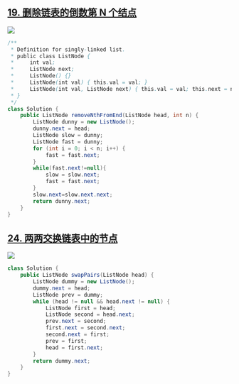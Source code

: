 ## [**19. 删除链表的倒数第 N 个结点**](https://leetcode.cn/problems/remove-nth-node-from-end-of-list/)

![](https://kevin-java.oss-cn-hongkong.aliyuncs.com/2025/%E5%B1%8F%E5%B9%95%E6%88%AA%E5%9B%BE%202025-04-17%20192208.png)

```java
/**
 * Definition for singly-linked list.
 * public class ListNode {
 *     int val;
 *     ListNode next;
 *     ListNode() {}
 *     ListNode(int val) { this.val = val; }
 *     ListNode(int val, ListNode next) { this.val = val; this.next = next; }
 * }
 */
class Solution {
    public ListNode removeNthFromEnd(ListNode head, int n) {
        ListNode dunny = new ListNode();
        dunny.next = head;
        ListNode slow = dunny;
        ListNode fast = dunny;
        for (int i = 0; i < n; i++) {
            fast = fast.next;
        }
        while(fast.next!=null){
            slow = slow.next;
            fast = fast.next;
        }
        slow.next=slow.next.next;
        return dunny.next;
    }
}
```

## [**24. 两两交换链表中的节点**](https://leetcode.cn/problems/swap-nodes-in-pairs/)

![](https://kevin-java.oss-cn-hongkong.aliyuncs.com/2025/%E5%B1%8F%E5%B9%95%E6%88%AA%E5%9B%BE%202025-04-17%20204638.png)

```java
class Solution {
    public ListNode swapPairs(ListNode head) {
        ListNode dummy = new ListNode();
        dummy.next = head;
        ListNode prev = dummy;
        while (head != null && head.next != null) {
            ListNode first = head;
            ListNode second = head.next;
            prev.next = second;
            first.next = second.next;
            second.next = first;
            prev = first;
            head = first.next;
        }
        return dummy.next;
    }
}

```
